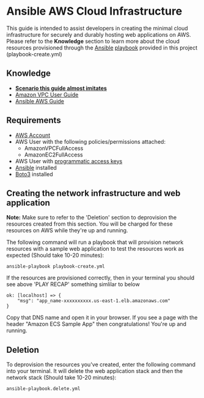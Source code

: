 # Ansible AWS Cloud Infrastructure 
This guide is intended to assist developers in creating the minimal cloud infrastructure for securely and durably hosting web applications on AWS. Please refer to the **Knowledge** section to learn more about the cloud resources provisioned through the [Ansible](https://docs.ansible.com/ansible/latest/index.html) [playbook](https://docs.ansible.com/ansible/latest/user_guide/playbooks.html) provided in this project (playbook-create.yml)
## Knowledge
* **[Scenario this guide almost imitates](https://docs.aws.amazon.com/vpc/latest/userguide/VPC_Scenario2.html)**
* [Amazon VPC User Guide](https://docs.aws.amazon.com/vpc/latest/userguide/what-is-amazon-vpc.html)
* [Ansible AWS Guide](https://docs.ansible.com/ansible/latest/scenario_guides/guide_aws.html)
## Requirements
* [AWS Account](https://aws.amazon.com/premiumsupport/knowledge-center/create-and-activate-aws-account/)
* AWS User with the following policies/permissions attached:
  * AmazonVPCFullAccess
  * AmazonEC2FullAccess
* AWS User with [programmatic access keys](https://docs.aws.amazon.com/IAM/latest/UserGuide/id_credentials_access-keys.html#Using_CreateAccessKey)  
* [Ansible](https://docs.ansible.com/ansible/latest/installation_guide/intro_installation.html) installed
* [Boto3](https://boto3.amazonaws.com/v1/documentation/api/latest/guide/quickstart.html) installed
## Creating the network infrastructure and web application
**Note:** Make sure to refer to the 'Deletion' section to deprovision the resources created from this section. You will be charged for these resources on AWS while they're up and running.


The following command will run a playbook that will provision network resources with a sample web application to test the resources work as expected (Should take 10-20 minutes):

`ansible-playbook playbook-create.yml`

If the resources are provisioned correctly, then in your terminal you should see above 'PLAY RECAP' something simlilar to below
```
ok: [localhost] => {
    "msg": "app_name-xxxxxxxxxx.us-east-1.elb.amazonaws.com"
}
```

Copy that DNS name and open it in your browser. If you see a page with the header "Amazon ECS Sample App" then congratulations! You're up and running.

## Deletion
To deprovision the resources you've created, enter the following command into your terminal. It will delete the web application stack and then the network stack (Should take 10-20 minutes): 

`ansible-playbook.delete.yml`

